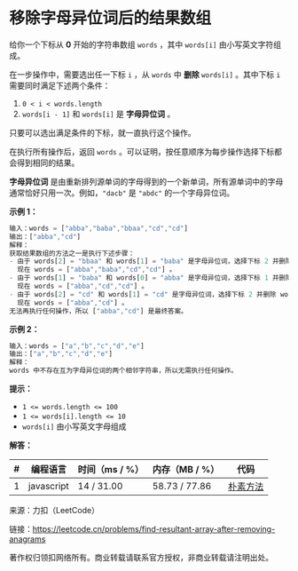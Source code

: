 # 移除字母异位词后的结果数组

给你一个下标从 **0** 开始的字符串数组 `words` ，其中 `words[i]` 由小写英文字符组成。

在一步操作中，需要选出任一下标 `i` ，从 `words` 中 **删除** `words[i]` 。其中下标 `i` 需要同时满足下述两个条件：

1. `0 < i < words.length`
2. `words[i - 1]` 和 `words[i]` 是 **字母异位词** 。

只要可以选出满足条件的下标，就一直执行这个操作。

在执行所有操作后，返回 `words` 。可以证明，按任意顺序为每步操作选择下标都会得到相同的结果。

**字母异位词** 是由重新排列源单词的字母得到的一个新单词，所有源单词中的字母通常恰好只用一次。例如，`"dacb"` 是 `"abdc"` 的一个字母异位词。

**示例 1：**

``` javascript
输入：words = ["abba","baba","bbaa","cd","cd"]
输出：["abba","cd"]
解释：
获取结果数组的方法之一是执行下述步骤：
- 由于 words[2] = "bbaa" 和 words[1] = "baba" 是字母异位词，选择下标 2 并删除 words[2] 。
  现在 words = ["abba","baba","cd","cd"] 。
- 由于 words[1] = "baba" 和 words[0] = "abba" 是字母异位词，选择下标 1 并删除 words[1] 。
  现在 words = ["abba","cd","cd"] 。
- 由于 words[2] = "cd" 和 words[1] = "cd" 是字母异位词，选择下标 2 并删除 words[2] 。
  现在 words = ["abba","cd"] 。
无法再执行任何操作，所以 ["abba","cd"] 是最终答案。
```

**示例 2：**

``` javascript
输入：words = ["a","b","c","d","e"]
输出：["a","b","c","d","e"]
解释：
words 中不存在互为字母异位词的两个相邻字符串，所以无需执行任何操作。
```

**提示：**

- `1 <= words.length <= 100`
- `1 <= words[i].length <= 10`
- `words[i]` 由小写英文字母组成

**解答：**

**#**|**编程语言**|**时间（ms / %）**|**内存（MB / %）**|**代码**
------|----------|-----------------|----------------|--------
1|javascript|14 / 31.00|58.73 / 77.86|[朴素方法](./javascript/ac_v1.js)

来源：力扣（LeetCode）

链接：https://leetcode.cn/problems/find-resultant-array-after-removing-anagrams

著作权归领扣网络所有。商业转载请联系官方授权，非商业转载请注明出处。
